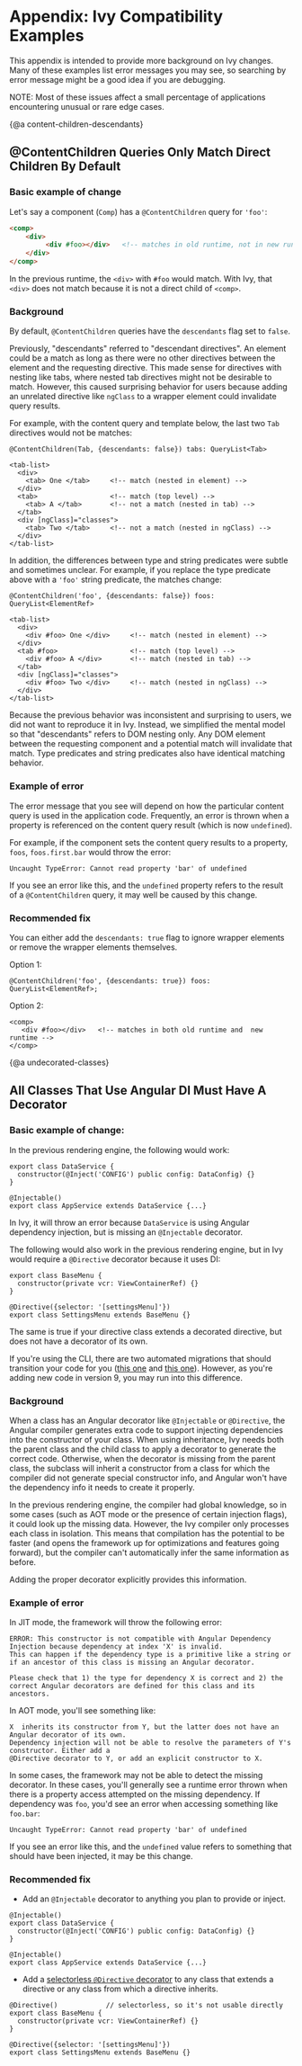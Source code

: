 # Appendix: Ivy Compatibility Examples

This appendix is intended to provide more background on Ivy changes. Many of these examples list error messages you may see, so searching by error message might be a good idea if you are debugging.

<div class="alert is-critical">
NOTE: Most of these issues affect a small percentage of applications encountering unusual or rare edge cases.
</div>


{@a content-children-descendants}
## @ContentChildren Queries Only Match Direct Children By Default


### Basic example of change 

Let's say a component (`Comp`) has a `@ContentChildren` query for `'foo'`:

```html
<comp>
    <div>
         <div #foo></div>   <!-- matches in old runtime, not in new runtime -->
    </div>
</comp>
```

In the previous runtime, the `<div>` with `#foo` would match. 
With Ivy, that `<div>` does not match because it is not a direct child of `<comp>`.


### Background

By default, `@ContentChildren` queries have the `descendants` flag set to `false`. 

Previously, "descendants" referred to "descendant directives". 
An element could be a match as long as there were no other directives between the element and the requesting directive.
This made sense for directives with nesting like tabs, where nested tab directives might not be desirable to match.
However, this caused surprising behavior for users because adding an unrelated directive like `ngClass` to a wrapper element could invalidate query results.

For example, with the content query and template below, the last two `Tab` directives would not be matches:

```
@ContentChildren(Tab, {descendants: false}) tabs: QueryList<Tab>
```

```
<tab-list>
  <div>
    <tab> One </tab>     <!-- match (nested in element) -->
  </div>
  <tab>                  <!-- match (top level) -->
    <tab> A </tab>       <!-- not a match (nested in tab) -->
  </tab>  
  <div [ngClass]="classes">
    <tab> Two </tab>     <!-- not a match (nested in ngClass) -->
  </div>
</tab-list>
```

In addition, the differences between type and string predicates were subtle and sometimes unclear.
For example, if you replace the type predicate above with a `'foo'` string predicate, the matches change:

```
@ContentChildren('foo', {descendants: false}) foos: QueryList<ElementRef>
```

```
<tab-list>
  <div>
    <div #foo> One </div>     <!-- match (nested in element) -->
  </div>
  <tab #foo>                  <!-- match (top level) -->
    <div #foo> A </div>       <!-- match (nested in tab) -->
  </tab>  
  <div [ngClass]="classes">
    <div #foo> Two </div>     <!-- match (nested in ngClass) -->
  </div>
</tab-list>
```

Because the previous behavior was inconsistent and surprising to users, we did not want to reproduce it in Ivy.
Instead, we simplified the mental model so that "descendants" refers to DOM nesting only. 
Any DOM element between the requesting component and a potential match will invalidate that match.
Type predicates and string predicates also have identical matching behavior.


### Example of error

The error message that you see will depend on how the particular content query is used in the application code.
Frequently, an error is thrown when a property is referenced on the content query result (which is now `undefined`). 

For example, if the component sets the content query results to a property, `foos`, `foos.first.bar` would throw the error:

```
Uncaught TypeError: Cannot read property 'bar' of undefined
```

If you see an error like this, and the `undefined` property refers to the result of a `@ContentChildren` query, it may well be caused by this change. 


### Recommended fix

You can either add the `descendants: true` flag to ignore wrapper elements or remove the wrapper elements themselves.

Option 1: 
```
@ContentChildren('foo', {descendants: true}) foos: QueryList<ElementRef>;
```

Option 2: 
```
<comp>
   <div #foo></div>   <!-- matches in both old runtime and  new runtime -->
</comp>
```

{@a undecorated-classes}
## All Classes That Use Angular DI Must Have A Decorator 


### Basic example of change: 

In the previous rendering engine, the following would work:

```
export class DataService {
  constructor(@Inject('CONFIG') public config: DataConfig) {}
}

@Injectable()
export class AppService extends DataService {...}
```

In Ivy, it will throw an error because `DataService` is using Angular dependency injection, but is missing an `@Injectable` decorator.

The following would also work in the previous rendering engine, but in Ivy would require a `@Directive` decorator because it uses DI:

```
export class BaseMenu {
  constructor(private vcr: ViewContainerRef) {}
}

@Directive({selector: '[settingsMenu]'})
export class SettingsMenu extends BaseMenu {}
```

The same is true if your directive class extends a decorated directive, but does not have a decorator of its own.

If you're using the CLI, there are two automated migrations that should transition your code for you ([this one](guide/migration-injectable) and [this one](guide/migration-undecorated-classes)).
However, as you're adding new code in version 9, you may run into this difference.

### Background

When a class has an Angular decorator like `@Injectable` or `@Directive`, the Angular compiler generates extra code to support injecting dependencies into the constructor of your class. 
When using inheritance, Ivy needs both the parent class and the child class to apply a decorator to generate the correct code. 
Otherwise, when the decorator is missing from the parent class, the subclass will inherit a constructor from a class for which the compiler did not generate special constructor info, and Angular won't have the dependency info it needs to create it properly.

In the previous rendering engine, the compiler had global knowledge, so in some cases (such as AOT mode or the presence of certain injection flags), it could look up the missing data. 
However, the Ivy compiler only processes each class in isolation. 
This means that compilation has the potential to be faster (and opens the framework up for optimizations and features going forward), but the compiler can't automatically infer the same information as before. 

Adding the proper decorator explicitly provides this information.

### Example of error

In JIT mode, the framework will throw the following error:

```
ERROR: This constructor is not compatible with Angular Dependency Injection because dependency at index 'X' is invalid. 
This can happen if the dependency type is a primitive like a string or if an ancestor of this class is missing an Angular decorator.

Please check that 1) the type for dependency X is correct and 2) the correct Angular decorators are defined for this class and its ancestors.
```

In AOT mode, you'll see something like:

```
X  inherits its constructor from Y, but the latter does not have an Angular decorator of its own. 
Dependency injection will not be able to resolve the parameters of Y's constructor. Either add a 
@Directive decorator to Y, or add an explicit constructor to X.
```

In some cases, the framework may not be able to detect the missing decorator. 
In these cases, you'll generally see a runtime error thrown when there is a property access attempted on the missing dependency.
If dependency was `foo`, you'd see an error when accessing something like `foo.bar`: 

```
Uncaught TypeError: Cannot read property 'bar' of undefined
```

If you see an error like this, and the `undefined` value refers to something that should have been injected, it may be this change.

### Recommended fix

- Add an `@Injectable` decorator to anything you plan to provide or inject.

```
@Injectable()
export class DataService {
  constructor(@Inject('CONFIG') public config: DataConfig) {}
}

@Injectable()
export class AppService extends DataService {...}
```

- Add a [selectorless `@Directive` decorator](guide/migration-undecorated-classes#what-does-it-mean-to-have-a-directive-decorator-with-no-metadata-inside-of-it) to any class that extends a directive or any class from which a directive inherits.

```
@Directive()            // selectorless, so it's not usable directly
export class BaseMenu {
  constructor(private vcr: ViewContainerRef) {}
}

@Directive({selector: '[settingsMenu]'})
export class SettingsMenu extends BaseMenu {}
```